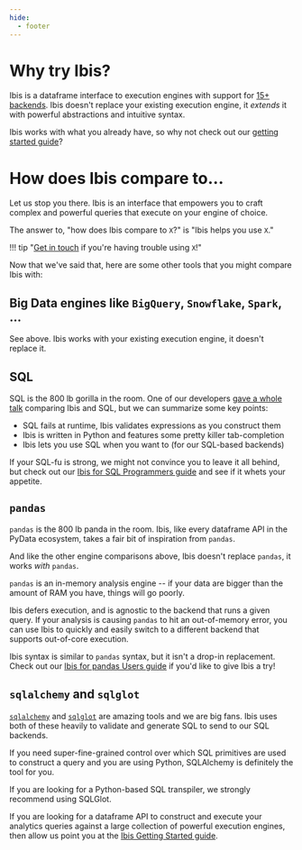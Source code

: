 ```yaml
---
hide:
  - footer
---
```


# Why try Ibis?

Ibis is a dataframe interface to execution engines with support for [15+
backends](./backends/index.md). Ibis doesn't replace your existing execution
engine, it _extends_ it with powerful abstractions and intuitive syntax.

Ibis works with what you already have, so why not check out our [getting started
guide](./getting_started.md)?

# How does Ibis compare to...

Let us stop you there. Ibis is an interface that empowers you to craft complex
and powerful queries that execute on your engine of choice.

The answer to, "how does Ibis compare to `X`?" is "Ibis helps you use `X`."

!!! tip "[Get in touch](https://github.com/ibis-project/ibis/issues) if you're having trouble using `X`!"

Now that we've said that, here are some other tools that you might compare Ibis
with:

## Big Data engines like `BigQuery`, `Snowflake`, `Spark`, ...

See above. Ibis works with your existing execution engine, it doesn't replace it.

## SQL

SQL is the 800 lb gorilla in the room. One of our developers [gave a whole
talk](https://www.youtube.com/watch?v=XdZklxTbCEA) comparing Ibis and SQL, but
we can summarize some key points:

- SQL fails at runtime, Ibis validates expressions as you construct them
- Ibis is written in Python and features some pretty killer tab-completion
- Ibis lets you use SQL when you want to (for our SQL-based backends)

If your SQL-fu is strong, we might not convince you to leave it all behind, but
check out our [Ibis for SQL Programmers guide](./ibis-for-sql-programmers.ipynb)
and see if it whets your appetite.

## `pandas`

`pandas` is the 800 lb panda in the room. Ibis, like every dataframe API in the
PyData ecosystem, takes a fair bit of inspiration from `pandas`.

And like the other engine comparisons above, Ibis doesn't replace `pandas`, it works _with_ `pandas`.

`pandas` is an in-memory analysis engine -- if your data are bigger than the
amount of RAM you have, things will go poorly.

Ibis defers execution, and is agnostic to the backend that runs a given query.
If your analysis is causing `pandas` to hit an out-of-memory error, you can use
Ibis to quickly and easily switch to a different backend that supports
out-of-core execution.

Ibis syntax is similar to `pandas` syntax, but it isn't a drop-in replacement.
Check out our [Ibis for pandas Users guide](./ibis-for-pandas-users.ipynb) if
you'd like to give Ibis a try!

## `sqlalchemy` and `sqlglot`

[`sqlalchemy`](https://www.sqlalchemy.org/) and
[`sqlglot`](https://sqlglot.com/sqlglot.html) are amazing tools and we are big
fans. Ibis uses both of these heavily to validate and generate SQL to send to
our SQL backends.

If you need super-fine-grained control over which SQL primitives are used to
construct a query and you are using Python, SQLAlchemy is definitely the tool
for you.

If you are looking for a Python-based SQL transpiler, we strongly recommend
using SQLGlot.

If you are looking for a dataframe API to construct and execute your analytics
queries against a large collection of powerful execution engines, then allow us
point you at the [Ibis Getting Started guide](./getting_started.md).
